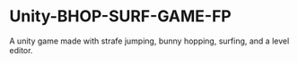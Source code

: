 # Unity-BHOP-SURF-GAME-FP
A unity game made with strafe jumping, bunny hopping, surfing, and a level editor.
